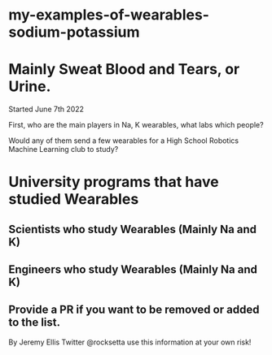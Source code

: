 # my-examples-of-wearables-sodium-potassium

# Mainly Sweat Blood and Tears, or Urine.


Started June 7th 2022

First, who are the main players in Na, K wearables, what labs which people?

Would any of them send a few wearables for a High School Robotics Machine Learning club to study?


# University programs that have studied Wearables




## Scientists who study Wearables (Mainly Na and K)




## Engineers who study Wearables (Mainly Na and K)


## Provide a PR if you want to be removed or added to the list.















By Jeremy Ellis Twitter @rocksetta use this information at your own risk!
